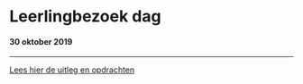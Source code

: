 # Leerlingbezoek dag 

#### 30 oktober 2019

---

[Lees hier de uitleg en opdrachten](https://mediacollegeamsterdam.github.io/LeerlingBezoekDagLiveJavascript/)